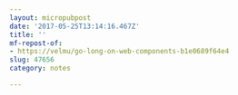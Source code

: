 ```yaml
---
layout: micropubpost
date: '2017-05-25T13:14:16.467Z'
title: ''
mf-repost-of:
- https://velmu/go-long-on-web-components-b1e0689f64e4
slug: 47656
category: notes

---
```

